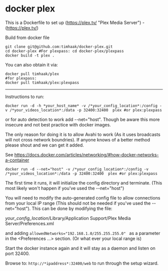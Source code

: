 # docker plex

This is a Dockerfile to set up (https://plex.tv/ "Plex Media Server") - (https://plex.tv/)

Build from docker file

```
git clone git@github.com:timhaak/docker-plex.git
cd docker-plex #For plexpass: cd docker-plex/plexpass
docker build -t plex .
```

You can also obtain it via:

```
docker pull timhaak/plex
#for plexpass:
docker pull timhaak/plex:plexpass
```

---
Instructions to run:

```
docker run -d -h *your_host_name* -v /*your_config_location*:/config -v /*your_videos_location*:/data -p 32400:32400  plex #or plex:plexpass
```
or for auto detection to work add --net="host". Though be aware this more insecure and not best practice with docker images.

The only reason for doing it is to allow Avahi to work (As it uses broadcasts will not cross network boundries). If anyone knows of a better method please shout and we can get it added.

See https://docs.docker.com/articles/networking/#how-docker-networks-a-container

```
docker run -d --net="host" -v /*your_config_location*:/config -v /*your_videos_location*:/data -p 32400:32400  plex #or plex:plexpass
```

The first time it runs, it will initialize the config directory and terminate. (This most likely won't happen if you've used the --net="host")

You will need to modify the auto-generated config file to allow connections from your local IP range (This should not be needed if you've used the --net="host"). This can be done by modifying the file:

*your_config_location*/Library/Application Support/Plex Media Server/Preferences.xml

and adding ```allowedNetworks="192.168.1.0/255.255.255.0" ``` as a parameter in the <Preferences ...> section. (Or what ever your local range is)

Start the docker instance again and it will stay as a daemon and listen on port 32400.

Browse to: ```http://*ipaddress*:32400/web``` to run through the setup wizard.

